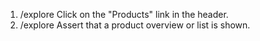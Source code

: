 1. /explore Click on the "Products" link in the header.
2. /explore Assert that a product overview or list is shown.